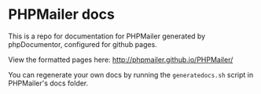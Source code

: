 # PHPMailer docs

This is a repo for documentation for PHPMailer generated by phpDocumentor, configured for github pages.

View the formatted pages here: http://phpmailer.github.io/PHPMailer/

You can regenerate your own docs by running the `generatedocs.sh` script in PHPMailer's docs folder.
